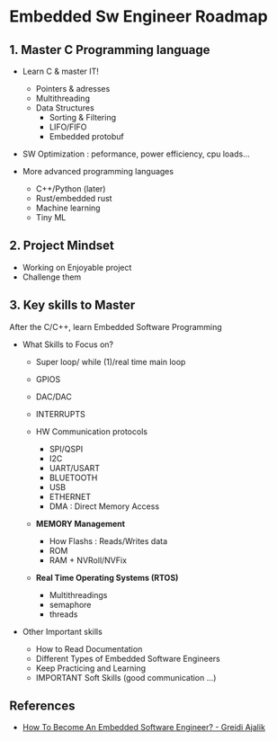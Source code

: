 #  Embedded Sw Engineer Roadmap 

## **1. Master C Programming language**

- Learn C & master IT!
  - Pointers & adresses
  - Multithreading
  - Data Structures
    - Sorting & Filtering
    - LIFO/FIFO
    - Embedded protobuf
- SW Optimization : peformance, power efficiency, cpu loads...

- More advanced programming languages 
  - C++/Python (later)
  - Rust/embedded rust
  - Machine learning 
  - Tiny ML

## **2. Project Mindset**

- Working on Enjoyable project
- Challenge them
  
## **3. Key skills to Master**

After the C/C++, learn Embedded Software Programming  

- What Skills to Focus on? 

  - Super loop/ while (1)/real time main loop
  - GPIOS
  - DAC/DAC
  - INTERRUPTS
  - HW Communication protocols
  	- SPI/QSPI
  	- I2C
  	- UART/USART
  	- BLUETOOTH
  	- USB
  	- ETHERNET
    - DMA : Direct Memory Access

  - **MEMORY Management**
    - How Flashs : Reads/Writes data
    - ROM
    - RAM + NVRoll/NVFix 
  - **Real Time Operating Systems (RTOS)**
    - Multithreadings
    - semaphore
    - threads

- Other Important skills 

  - How to Read Documentation
  - Different Types of Embedded Software Engineers 
  - Keep Practicing and Learning 
  - IMPORTANT Soft Skills (good communication ...)


## References

- [How To Become An Embedded Software Engineer? - Greidi Ajalik](https://www.youtube.com/watch?v=HFmGk4oufj8)